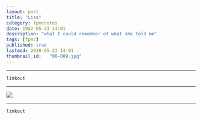 ```yaml
---
layout: post
title: "Lisa"
category: fpmcnotes
date: 1952-05-23 14:01
description: "what I could remember of what she told me"
tags: [fpmc]
published: true
lastmod: 2020-05-23 14:01
thumbnail_id:	"00-089.jpg"
---
```


*****

`linkout`

*****

<img src="{{ site.url }}/assets/img/ca08.jpg" />


*****
`linkout`
